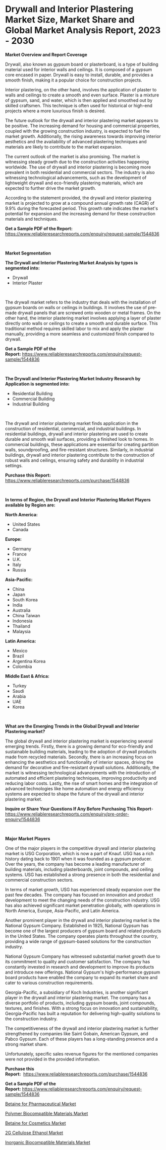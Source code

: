 <p><h1>Drywall and Interior Plastering Market Size, Market Share and Global Market Analysis Report, 2023 - 2030</h1></p><p><strong>Market Overview and Report Coverage</strong></p>
<p><p>Drywall, also known as gypsum board or plasterboard, is a type of building material used for interior walls and ceilings. It is composed of a gypsum core encased in paper. Drywall is easy to install, durable, and provides a smooth finish, making it a popular choice for construction projects.</p><p>Interior plastering, on the other hand, involves the application of plaster to walls and ceilings to create a smooth and even surface. Plaster is a mixture of gypsum, sand, and water, which is then applied and smoothed out by skilled craftsmen. This technique is often used for historical or high-end projects where a more luxurious finish is desired.</p><p>The future outlook for the drywall and interior plastering market appears to be positive. The increasing demand for housing and commercial properties, coupled with the growing construction industry, is expected to fuel the market growth. Additionally, the rising awareness towards improving interior aesthetics and the availability of advanced plastering techniques and materials are likely to contribute to the market expansion.</p><p>The current outlook of the market is also promising. The market is witnessing steady growth due to the construction activities happening worldwide. The use of drywall and interior plastering is becoming more prevalent in both residential and commercial sectors. The industry is also witnessing technological advancements, such as the development of lightweight drywall and eco-friendly plastering materials, which are expected to further drive the market growth.</p><p>According to the statement provided, the drywall and interior plastering market is projected to grow at a compound annual growth rate (CAGR) of 9.9% during the forecasted period. This growth rate indicates the market's potential for expansion and the increasing demand for these construction materials and techniques.</p></p>
<p><strong>Get a Sample PDF of the Report:</strong> <a href="https://www.reliableresearchreports.com/enquiry/request-sample/1544836">https://www.reliableresearchreports.com/enquiry/request-sample/1544836</a></p>
<p>&nbsp;</p>
<p><strong>Market Segmentation</strong></p>
<p><strong>The Drywall and Interior Plastering Market Analysis by types is segmented into:</strong></p>
<p><ul><li>Drywall</li><li>Interior Plaster</li></ul></p>
<p>&nbsp;</p>
<p><p>The drywall market refers to the industry that deals with the installation of gypsum boards on walls or ceilings in buildings. It involves the use of pre-made drywall panels that are screwed onto wooden or metal frames. On the other hand, the interior plastering market involves applying a layer of plaster directly onto walls or ceilings to create a smooth and durable surface. This traditional method requires skilled labor to mix and apply the plaster manually, providing a more seamless and customized finish compared to drywall.</p></p>
<p><strong>Get a Sample PDF of the Report:</strong>&nbsp;<a href="https://www.reliableresearchreports.com/enquiry/request-sample/1544836">https://www.reliableresearchreports.com/enquiry/request-sample/1544836</a></p>
<p>&nbsp;</p>
<p><strong>The Drywall and Interior Plastering Market Industry Research by Application is segmented into:</strong></p>
<p><ul><li>Residential Building</li><li>Commercial Building</li><li>Industrial Building</li></ul></p>
<p>&nbsp;</p>
<p><p>The drywall and interior plastering market finds application in the construction of residential, commercial, and industrial buildings. In residential buildings, drywall and interior plastering are used to create durable and smooth wall surfaces, providing a finished look to homes. In commercial buildings, these applications are essential for creating partition walls, soundproofing, and fire-resistant structures. Similarly, in industrial buildings, drywall and interior plastering contribute to the construction of robust walls and ceilings, ensuring safety and durability in industrial settings.</p></p>
<p><strong>Purchase this Report:</strong>&nbsp; <a href="https://www.reliableresearchreports.com/purchase/1544836">https://www.reliableresearchreports.com/purchase/1544836</a></p>
<p>&nbsp;</p>
<p><strong>In terms of Region, the Drywall and Interior Plastering Market Players available by Region are:</strong></p>
<p>
    <p> <strong> North America: </strong>
        <ul>
            <li>United States</li>
            <li>Canada</li>
        </ul>
        </p> 
    <p> <strong> Europe: </strong>
        <ul>
            <li>Germany</li>
            <li>France</li>
            <li>U.K.</li>
            <li>Italy</li>
            <li>Russia</li>
        </ul>
        </p> 
    <p> <strong> Asia-Pacific: </strong>
        <ul>
            <li>China</li>
            <li>Japan</li>
            <li>South Korea</li>
            <li>India</li>
            <li>Australia</li>
            <li>China Taiwan</li>
            <li>Indonesia</li>
            <li>Thailand</li>
            <li>Malaysia</li>
        </ul>
        </p> 
    <p> <strong> Latin America: </strong>
        <ul>
            <li>Mexico</li>
            <li>Brazil</li>
            <li>Argentina Korea</li>
            <li>Colombia</li>
        </ul>
        </p> 
    <p> <strong> Middle East & Africa: </strong>
        <ul>
            <li>Turkey</li>
            <li>Saudi</li>
            <li>Arabia</li>
            <li>UAE</li>
            <li>Korea</li>
        </ul>
    </p>
    </p>
<p>&nbsp;</p>
<p><strong>What are the Emerging Trends in the Global Drywall and Interior Plastering market?</strong></p>
<p><p>The global drywall and interior plastering market is experiencing several emerging trends. Firstly, there is a growing demand for eco-friendly and sustainable building materials, leading to the adoption of drywall products made from recycled materials. Secondly, there is an increasing focus on enhancing the aesthetics and functionality of interior spaces, driving the demand for decorative and fire-resistant drywall solutions. Additionally, the market is witnessing technological advancements with the introduction of automated and efficient plastering techniques, improving productivity and reducing labor costs. Lastly, the rise of smart homes and the integration of advanced technologies like home automation and energy efficiency systems are expected to shape the future of the drywall and interior plastering market.</p></p>
<p><strong>Inquire or Share Your Questions If Any Before Purchasing This Report</strong>- <a href="https://www.reliableresearchreports.com/enquiry/pre-order-enquiry/1544836">https://www.reliableresearchreports.com/enquiry/pre-order-enquiry/1544836</a></p>
<p>&nbsp;</p>
<p><strong>Major Market Players</strong></p>
<p><p>One of the major players in the competitive drywall and interior plastering market is USG Corporation, which is now a part of Knauf. USG has a rich history dating back to 1901 when it was founded as a gypsum producer. Over the years, the company has become a leading manufacturer of building materials, including plasterboards, joint compounds, and ceiling systems. USG has established a strong presence in both the residential and commercial construction sectors.</p><p>In terms of market growth, USG has experienced steady expansion over the past few decades. The company has focused on innovation and product development to meet the changing needs of the construction industry. USG has also achieved significant market penetration globally, with operations in North America, Europe, Asia-Pacific, and Latin America.</p><p>Another prominent player in the drywall and interior plastering market is the National Gypsum Company. Established in 1925, National Gypsum has become one of the largest producers of gypsum board and related products in the United States. The company operates plants throughout the country, providing a wide range of gypsum-based solutions for the construction industry.</p><p>National Gypsum Company has witnessed substantial market growth due to its commitment to quality and customer satisfaction. The company has constantly invested in research and development to improve its products and introduce new offerings. National Gypsum's high-performance gypsum board products have enabled the company to expand its market share and cater to various construction requirements.</p><p>Georgia-Pacific, a subsidiary of Koch Industries, is another significant player in the drywall and interior plastering market. The company has a diverse portfolio of products, including gypsum boards, joint compounds, textures, and finishes. With a strong focus on innovation and sustainability, Georgia-Pacific has built a reputation for delivering high-quality solutions to the construction industry.</p><p>The competitiveness of the drywall and interior plastering market is further strengthened by companies like Saint Gobain, American Gypsum, and Pabco Gypsum. Each of these players has a long-standing presence and a strong market share.</p><p>Unfortunately, specific sales revenue figures for the mentioned companies were not provided in the provided information.</p></p>
<p><strong>Purchase this Report:</strong>&nbsp;&nbsp;<a href="https://www.reliableresearchreports.com/purchase/1544836">https://www.reliableresearchreports.com/purchase/1544836</a></p>
<p></p>
<p><strong>Get a Sample PDF of the Report:</strong>&nbsp;<a href="https://www.reliableresearchreports.com/enquiry/request-sample/1544836">https://www.reliableresearchreports.com/enquiry/request-sample/1544836</a></p>
<p><p><a href="https://github.com/dziulagalemab/Market-Research-Report-List-1/blob/main/betaine-for-pharmaceutical-market.md">Betaine for Pharmaceutical Market</a></p><p><a href="https://github.com/jonneygiverf/Market-Research-Report-List-1/blob/main/polymer-biocompatible-materials-market.md">Polymer Biocompatible Materials Market</a></p><p><a href="https://github.com/abbypearson7765/Market-Research-Report-List-1/blob/main/betaine-for-cosmetics-market.md">Betaine for Cosmetics Market</a></p><p><a href="https://github.com/amae102299/Market-Research-Report-List-1/blob/main/2g-cellulose-ethanol-market.md">2G Cellulose Ethanol Market</a></p><p><a href="https://github.com/prosalinda88/Market-Research-Report-List-1/blob/main/inorganic-biocompatible-materials-market.md">Inorganic Biocompatible Materials Market</a></p></p>